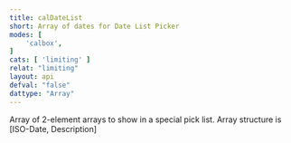 ```yaml
---
title: calDateList
short: Array of dates for Date List Picker
modes: [
	'calbox',
]
cats: [ 'limiting' ]
relat: "limiting"
layout: api
defval: "false"
dattype: "Array"
---
```


Array of 2-element arrays to show in a special pick list.  Array structure is [ISO-Date, Description]
